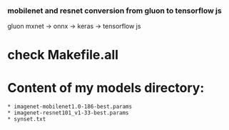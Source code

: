 ### mobilenet and resnet conversion from gluon to tensorflow js
gluon mxnet -> onnx -> keras -> tensorflow js
# check Makefile.all
# Content of my models directory:
    * imagenet-mobilenet1.0-186-best.params
    * imagenet-resnet101_v1-33-best.params
    * synset.txt
